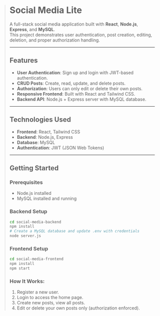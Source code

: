 > # Social Media Lite
> 
> A full-stack social media application built with **React**, **Node.js**, **Express**, and **MySQL**.  
> This project demonstrates user authentication, post creation, editing, deletion, and proper authorization handling.
> 
> ---
> 
> ## Features
> 
> - **User Authentication**: Sign up and login with JWT-based authentication.
> - **CRUD Posts**: Create, read, update, and delete posts.
> - **Authorization**: Users can only edit or delete their own posts.
> - **Responsive Frontend**: Built with React and Tailwind CSS.
> - **Backend API**: Node.js + Express server with MySQL database.
> 
> ---
> 
> ## Technologies Used
> 
> - **Frontend**: React, Tailwind CSS
> - **Backend**: Node.js, Express
> - **Database**: MySQL
> - **Authentication**: JWT (JSON Web Tokens)
> 
> ---
> 
> ## Getting Started
> 
> ### Prerequisites
> - Node.js installed
> - MySQL installed and running
> 
> ### Backend Setup
> ```bash
> cd social-media-backend
> npm install
> # Create a MySQL database and update .env with credentials
> node server.js
> ```
> 
> ### Frontend Setup
> ```bash
> cd social-media-frontend
> npm install
> npm start
> ```
> 
> ### How It Works:
> 
> 1. Register a new user.
> 2. Login to access the home page.
> 3. Create new posts, view all posts.
> 4. Edit or delete your own posts only (authorization enforced).
